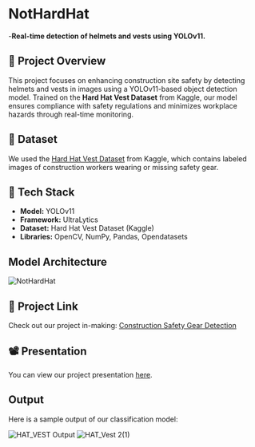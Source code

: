 
# NotHardHat

-**Real-time detection of helmets and vests using YOLOv11.**

## 📌 Project Overview
This project focuses on enhancing construction site safety by detecting helmets and vests in images using a YOLOv11-based object detection model. Trained on the **Hard Hat Vest Dataset** from Kaggle, our model ensures compliance with safety regulations and minimizes workplace hazards through real-time monitoring.

## 📂 Dataset
We used the [Hard Hat Vest Dataset](https://www.kaggle.com/datasets/muhammetzahitaydn/hardhat-vest-dataset-v3) from Kaggle, which contains labeled images of construction workers wearing or missing safety gear.

## 🚀 Tech Stack
- **Model:** YOLOv11
- **Framework:** UltraLytics
- **Dataset:** Hard Hat Vest Dataset (Kaggle)
- **Libraries:** OpenCV, NumPy, Pandas, Opendatasets


## Model Architecture
![NotHardHat](https://github.com/user-attachments/assets/beb86c57-4de9-4d54-bea0-40bd60b3bbbd)

## 🔗 Project Link
Check out our project in-making: [Construction Safety Gear Detection](https://colab.research.google.com/drive/1LC3lw9jm_dnN7dOl0B1ANpI4jbAxj5RV?usp=sharing)

## 📽 Presentation
You can view our project presentation [here](https://docs.google.com/presentation/d/1Oy-xLKRk34pYRC-mcaA3x2VjKPfU31MS4UnsnjsPcOs/edit#slide=id.gd251bb473_0_600).

## Output
Here is a sample output of our classification model:

![HAT_VEST Output](https://github.com/user-attachments/assets/1170e201-cf00-4403-94a1-3af792f0291d)    ![HAT_Vest 2(1)](https://github.com/user-attachments/assets/fa6ad14c-f710-4c29-a02a-32e786ed0287)

   




